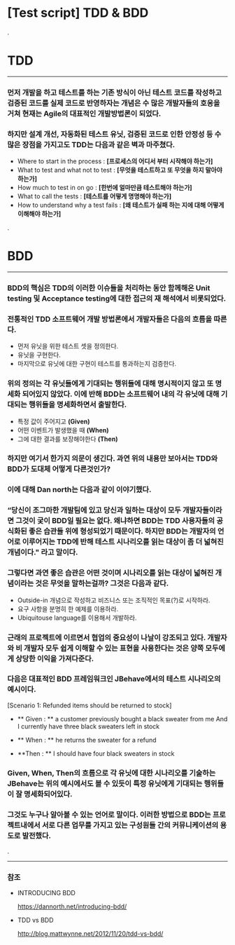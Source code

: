 # [Test script] TDD & BDD
 
. 

# TDD
***
### 먼저 개발을 하고 테스트를 하는 기존 방식이 아닌 테스트 코드를 작성하고 검증된 코드를 실제 코드로 반영하자는 개념은 수 많은 개발자들의 호응을 거쳐 현재는 Agile의 대표적인 개발방법론이 되었다.
### 하지만 설계 개선, 자동화된 테스트 유닛, 검증된 코드로 인한 안정성 등 수많은 장점을 가지고도 TDD는 다음과 같은 벽과 마주쳤다.
   
 - Where to start in the process : **[프로세스의 어디서 부터 시작해야 하는가]**
 - What to test and what not to test : **[무엇을 테스트하고 또 무엇을 하지 말아야 하는가]**
 - How much to test in on go : **[한번에 얼마만큼 테스트해야 하는가]**
 - What to call the tests : **[테스트를 어떻게 명명해야 하는가]**
 - How to understand why a test fails : **[왜 테스트가 실패 하는 지에 대해 어떻게 이해해야 하는가]**

.

# BDD
***
### BDD의 핵심은 TDD의 이러한 이슈들을 처리하는 동안 함께해온 Unit testing 및 Acceptance testing에 대한 접근의 재 해석에서 비롯되었다.
### 전통적인 TDD 소프트웨어 개발 방법론에서 개발자들은 다음의 흐름을 따른다.

 - 먼저 유닛을 위한 테스트 셋을 정의한다.
 - 유닛을 구현한다.
 - 마지막으로 유닛에 대한 구현이 테스트를 통과하는지 검증한다.
 
### 위의 정의는 각 유닛들에게 기대되는 행위들에 대해 명시적이지 않고 또 명세화 되어있지 않았다. 이에 반해 BDD는 소프트웨어 내의 각 유닛에 대해 기대되는 행위들을 명세화하면서 출발한다.
 
 - 특정 값이 주어지고 **(Given)**
 - 어떤 이벤트가 발생했을 때 **(When)**
 - 그에 대한 결과를 보장해야한다 **(Then)**
 
### 하지만 여기서 한가지 의문이 생긴다. 과연 위의 내용만 보아서는 TDD와 BDD가 도대체 어떻게 다른것인가? 
### 이에 대해 Dan north는 다음과 같이 이야기했다.

### “당신이 조그마한 개발팀에 있고 당신과 일하는 대상이 모두 개발자들이라면 그것이 궂이 BDD일 필요는 없다. 왜냐하면 BDD는 TDD 사용자들의 공식화된 좋은 습관들 위에 형성되었기 때문이다. 하지만 BDD는 개발자의 언어로 이루어지는 TDD에 반해 테스트 시나리오를 읽는 대상이 좀 더 넓혀진 개념이다." 라고 말이다.

### 그렇다면 과연 좋은 습관은 어떤 것이며 시나리오를 읽는 대상이 넓혀진 개념이라는 것은 무엇을 말하는걸까? 그것은 다음과 같다.

 - Outside-in 개념으로 작성하고 비즈니스 또는 조직적인 목표(?)로 시작하라.
 - 요구 사항을 분명히 한 예제를 이용하라.
 - Ubiquitouse language를 이용해서 개발하라.
 
### 근래의 프로젝트에 이르면서 협업의 중요성이 나날이 강조되고 있다. 개발자와 비 개발자 모두 쉽게 이해할 수 있는 표현을 사용한다는 것은 양쪽 모두에게 상당한 이익을 가져다준다.
### 다음은 대표적인 BDD 프레임워크인 JBehave에서의 테스트 시나리오의 예시이다. 
 
 [Scenario 1: Refunded items should be returned to stock]
 
 - ** Given : ** a customer previously bought a black sweater from me And I currently have three black sweaters left in stock
 
 - ** When : ** he returns the sweater for a refund
 
 - **Then : ** I should have four black sweaters in stock
 
### Given, When, Then의 흐름으로 각 유닛에 대한 시나리오를 기술하는 JBehave는 위의 예시에서도 볼 수 있듯이 특정 유닛에게 기대되는 행위들이 잘 명세화되어있다.
### 그것도 누구나 알아볼 수 있는 언어로 말이다. 이러한 방법으로 BDD는 프로젝트내에서 서로 다른 업무를 가지고 있는 구성원들 간의 커뮤니케이션의 용도로 발전했다. 

.

***

### 참조

 - INTRODUCING BDD
 
   <https://dannorth.net/introducing-bdd/>

 - TDD vs BDD

   <http://blog.mattwynne.net/2012/11/20/tdd-vs-bdd/>


 
 
 